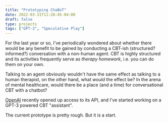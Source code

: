 ```yaml
---
title: "Prototyping ChaBoT"
date: 2022-03-31T11:28:45-04:00
draft: false
type: projects
tags: ["GPT-3", "Speculative Play"]
---
```

For the last year or so, I've periodically wondered about whether there would be any benefit to be gained by conducting a CBT-ish (structured? informed?) conversation with a non-human agent. CBT is highly structured and its activities frequently serve as *therapy homework*, i.e. you can do them on your own.

Talking to an agent obviously wouldn't have the same effect as talking to a human therapist, on the other hand, what *would* the effect be? In the arena of mental healthcare, would there be a place (and a time) for conversational CBT with a chatbot?

[OpenAI](https://openai.com/) recently opened up access to its API, and I've started working on a GPT-3 powered CBT "assistant".

The current prototype is pretty rough. But it is a start.
